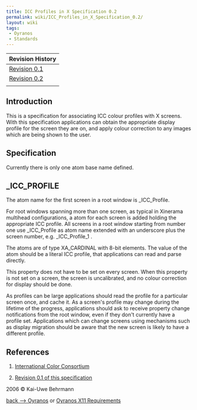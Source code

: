 ```yaml
---
title: ICC Profiles in X Specification 0.2
permalink: wiki/ICC_Profiles_in_X_Specification_0.2/
layout: wiki
tags:
 - Oyranos
 - Standards
---
```


| Revision History                                                                |
|---------------------------------------------------------------------------------|
| [Revision 0.1](http://www.burtonini.com/computing/x-icc-profiles-spec-0.1.html) |
| [Revision 0.2](http://www.burtonini.com/computing/x-icc-profiles-spec-0.2.html) |
||

Introduction
------------

This is a specification for associating ICC colour profiles with X
screens. With this specification applications can obtain the appropriate
display profile for the screen they are on, and apply colour correction
to any images which are being shown to the user.

Specification
-------------

Currently there is only one atom base name defined.

\_ICC\_PROFILE
--------------

The atom name for the first screen in a root window is \_ICC\_Profile.

For root windows spanning more than one screen, as typical in Xinerama
multihead configurations, a atom for each screen is added holding the
appropriate ICC profile. All screens in a root window starting from
number one use \_ICC\_Profile as atom name extended with an underscore
plus the screen number, e.g. \_ICC\_Profile\_1 .

The atoms are of type <span class="type">XA\_CARDINAL</span> with 8-bit
elements. The value of the atom should be a literal ICC profile, that
applications can read and parse directly.

This property does not have to be set on every screen. When this
property is not set on a screen, the screen is uncalibrated, and no
colour correction for display should be done.

As profiles can be large applications should read the profile for a
particular screen once, and cache it. As a screen's profile may change
during the lifetime of the progress, applications should ask to receive
property change notifications from the root window, even if they don't
currently have a profile set. Applications which can change screens
using mechanisms such as display migration should be aware that the new
screen is likely to have a different profile.

References
----------

1. [International Color Consortium](http://www.color.org)

2. [Revision 0.1 of this
specification](http://www.burtonini.com/computing/x-icc-profiles-spec-0.1.html)

2006 © Kai-Uwe Behrmann

[back --&gt; Oyranos](/wiki/Oyranos "wikilink") or [Oyranos X11
Requirements](/wiki/Oyranos_X11_Requirements "wikilink")
